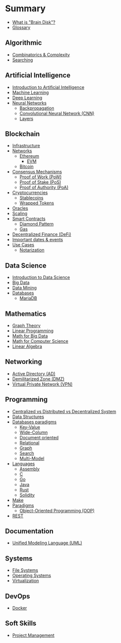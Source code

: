 # Summary

* [What is "Brain Disk"?](README.md)
* [Glossary](glossary.md)

## Algorithmic

* [Combinatorics & Complexity](algorithmic/combinatorics-complexity.md)
* [Searching](algorithmic/searching.md)

## Artificial Intelligence

* [Introduction to Artificial Intelligence](ai/intro.md)
* [Machine Learning](ai/ml.md)
* [Deep Learning](ai/dl.md)
* [Neural Networks](ai/nn/nn.md)
  * [Backpropagation](ai/nn/backpropagation.md)
  * [Convolutional Neural Network (CNN)](ai/nn/cnn.md)
  * [Layers](ai/nn/layers.md)

## Blockchain

* [Infrastructure](blockchain/infrastructure.md)
* [Networks](blockchain/networks)
  * [Ethereum](blockchain/networks/ethereum/ethereum.md)
    * [EVM](blockchain/networks/ethereum/evm.md)
  * [Bitcoin](blockchain/networks/bitcoin.md)
* [Consensus Mechanisms](blockchain/consensus-mechanisms/consensus-mechanisms.md)
  * [Proof of Work (PoW)](blockchain/consensus-mechanisms/pow.md)
  * [Proof of Stake (PoS)](blockchain/consensus-mechanisms/pos.md)
  * [Proof of Authority (PoA)](blockchain/consensus-mechanisms/poa.md)
* [Cryptocurrencies](blockchain/cryptocurrencies)
  * [Stablecoins](blockchain/cryptocurrencies/stablecoins.md)
  * [Wrapped Tokens](blockchain/cryptocurrencies/wrapped-tokens.md)
* [Oracles](blockchain/oracles.md)
* [Scaling](blockchain/scaling.md)
* [Smart Contracts](blockchain/smart-contracts/smart-contracts.md)
  * [Diamond Pattern](blockchain/smart-contracts/diamond-pattern.md)
  * [Gas](blockchain/smart-contracts/gas.md)
* [Decentralized Finance (DeFi)](blockchain/defi.md)
* [Important dates & events](blockchain/important-dates-events.md)
* [Use Cases](blockchain/use-cases)
  * [Notarization](blockchain/use-cases/notarization.md)

## Data Science

* [Introduction to Data Science](data-science/introduction.md)
* [Big Data](data-science/big-data.md)
* [Data Mining](data-science/data-mining.md)
* [Databases](data-science/databases/)
  * [MariaDB](data-science/databases/mariadb.md)

## Mathematics

* [Graph Theory](math/graph-theory.md)
* [Linear Programming](math/linear-programming.md)
* [Math for Big Data](math/math-big-data.md)
* [Math for Computer Science](math/math-computer-science.md)
* [Linear Algebra](math/linear-algebra/linear-algebra.md)

## Networking

* [Active Directory (AD)](networking/active-directory.md)
* [Demilitarized Zone (DMZ)](networking/dmz.md)
* [Virtual Private Network (VPN)](networking/vpn.md)

## Programming

* [Centralized vs Distributed vs Decentralized System](programming/centralized-vs-distributed-vs-decentralized-system.md)
* [Data Structures](programming/data-structures/data-structures.md)
* [Databases paradigms](programming/databases-paradigms)
  * [Key-Value](programming/databases-paradigms/key-value.md)
  * [Wide-Column](programming/databases-paradigms/wide-column.md)
  * [Document oriented](programming/databases-paradigms/document-oriented.md)
  * [Relational](programming/databases-paradigms/relational.md)
  * [Graph](programming/databases-paradigms/graph.md)
  * [Search](programming/databases-paradigms/search.md)
  * [Multi-Model](programming/databases-paradigms/multi-model.md)
* [Languages](programming/languages)
  * [Assembly](programming/languages/assembly.md)
  * [C](programming/languages/c.md)
  * [Go](programming/languages/go.md)
  * [Java](programming/languages/java.md)
  * [Rust](programming/languages/rust.md)
  * [Solidity](programming/languages/solidity.md)
* [Make](programming/make.md)
* [Paradigms](programming/paradigms)
  * [Object-Oriented Programming (OOP)](programming/paradigms/oop.md)
* [REST](programming/rest.md)

## Documentation

* [Unified Modeling Language (UML)](documentation/uml.md)

## Systems

* [File Systems](systems/file-systems.md)
* [Operating Systems](systems/os.md)
* [Virtualization](systems/virtualization.md)

## DevOps

* [Docker](containerization/docker.md)

[//]: # (## Cybersecurity)

[//]: # ()
[//]: # (* [Introduction to Cybersecurity]&#40;cybersecurity/introduction.md&#41;)

[//]: # (* [Binary Exploitation]&#40;cybersecurity/binary-exploitation.md&#41;)

[//]: # (* [Cryptanalysis]&#40;cybersecurity/cryptanalysis.md&#41;)

[//]: # (* [Forensic]&#40;cybersecurity/forensic.md&#41;)

[//]: # (* [Linux Security]&#40;cybersecurity/linux.md&#41;)

[//]: # (* [Network Security]&#40;cybersecurity/network.md&#41;)

[//]: # (* [Programming & Automation]&#40;cybersecurity/programming-automation.md&#41;)

[//]: # (* [Reverse Engineering]&#40;cybersecurity/reverse-engineering.md&#41;)

[//]: # (* [Steganography]&#40;cybersecurity/stenagography.md&#41;)

[//]: # (* [Web Security]&#40;cybersecurity/web.md&#41;)

## Soft Skills

* [Project Management](soft-skills/project-management.md)
